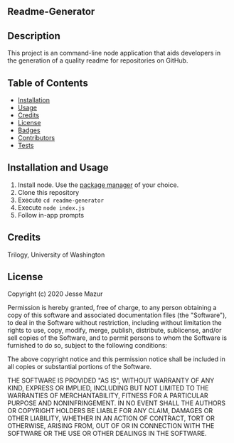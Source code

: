 ## Readme-Generator

## Description

This project is an command-line node application that aids developers in the generation of a quality readme for repositories on GitHub.

## Table of Contents

* [Installation](#installation)
* [Usage](#usage)
* [Credits](#credits)
* [License](#license)
* [Badges](#badges)
* [Contributors](#contributors)
* [Tests](#tests)

## Installation and Usage

1) Install node.  Use the [package manager][] of your choice.
2) Clone this repository
3) Execute `cd readme-generator`
4) Execute `node index.js`
5) Follow in-app prompts

[package manager]: https://nodejs.org/en/download/package-manager/

## Credits

Trilogy, University of Washington

## License

Copyright (c) 2020 Jesse Mazur

Permission is hereby granted, free of charge, to any person obtaining a copy
of this software and associated documentation files (the "Software"), to deal
in the Software without restriction, including without limitation the rights
to use, copy, modify, merge, publish, distribute, sublicense, and/or sell
copies of the Software, and to permit persons to whom the Software is
furnished to do so, subject to the following conditions:

The above copyright notice and this permission notice shall be included in all
copies or substantial portions of the Software.

THE SOFTWARE IS PROVIDED "AS IS", WITHOUT WARRANTY OF ANY KIND, EXPRESS OR
IMPLIED, INCLUDING BUT NOT LIMITED TO THE WARRANTIES OF MERCHANTABILITY,
FITNESS FOR A PARTICULAR PURPOSE AND NONINFRINGEMENT. IN NO EVENT SHALL THE
AUTHORS OR COPYRIGHT HOLDERS BE LIABLE FOR ANY CLAIM, DAMAGES OR OTHER
LIABILITY, WHETHER IN AN ACTION OF CONTRACT, TORT OR OTHERWISE, ARISING FROM,
OUT OF OR IN CONNECTION WITH THE SOFTWARE OR THE USE OR OTHER DEALINGS IN THE
SOFTWARE.
